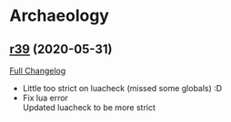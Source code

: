# <DBM> Archaeology

## [r39](https://github.com/DeadlyBossMods/DBM-Archaeology/tree/r39) (2020-05-31)
[Full Changelog](https://github.com/DeadlyBossMods/DBM-Archaeology/compare/r38...r39)

- Little too strict on luacheck (missed some globals) :D  
- Fix lua error  
    Updated luacheck to be more strict  
